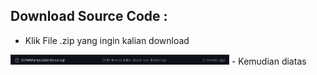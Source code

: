 ## Download Source Code : 
- Klik File .zip yang ingin kalian download
<img src="./Panduan/1.PNG" width="350" title="1">
- Kemudian diatas 
